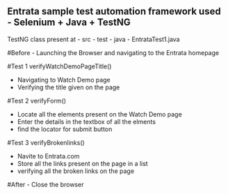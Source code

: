 ## Entrata sample test automation framework used - Selenium + Java + TestNG 
TestNG class present at - src - test - java - EntrataTest1.java

#Before - Launching the Browser and navigating to the Entrata homepage

#Test 1 verifyWatchDemoPageTitle() 
- Navigating to Watch Demo page
- Verifying the title given on the page

#Test 2 verifyForm()
- Locate all the elements present on the Watch Demo page
- Enter the details in the textbox of all the elments
- find the locator for submit button

#Test 3 verifyBrokenlinks()
- Navite to Entrata.com
- Store all the links present on the page in a list
- verifying all the broken links on the page

#After - Close the browser
